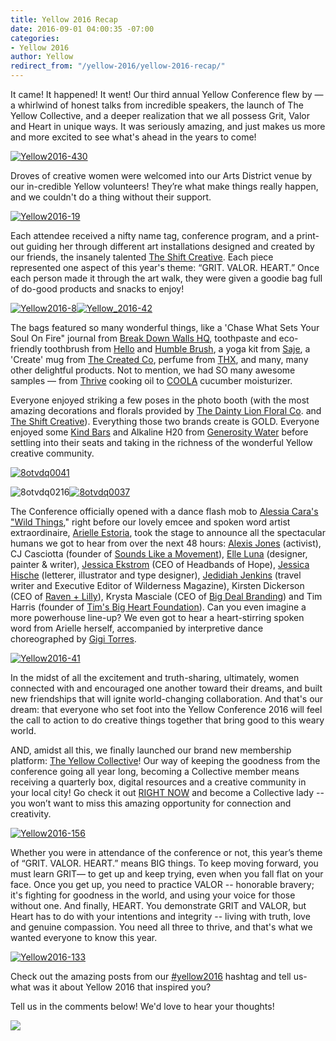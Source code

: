 ```yaml
---
title: Yellow 2016 Recap
date: 2016-09-01 04:00:35 -07:00
categories:
- Yellow 2016
author: Yellow
redirect_from: "/yellow-2016/yellow-2016-recap/"
---
```


It came! It happened! It went! Our third annual Yellow Conference flew by — a whirlwind of honest talks from incredible speakers, the launch of The Yellow Collective, and a deeper realization that we all possess Grit, Valor and Heart in unique ways. It was seriously amazing, and just makes us more and more excited to see what's ahead in the years to come!

[![Yellow2016-430](https://yellow-blog-images.imgix.net/2016/08/Yellow2016-430.jpg)](https://yellow-blog-images.imgix.net/2016/08/Yellow2016-430.jpg)

Droves of creative women were welcomed into our Arts District venue by our in-credible Yellow volunteers! They’re what make things really happen, and we couldn't do a thing without their support.

[![Yellow2016-19](https://yellow-blog-images.imgix.net/2016/09/Yellow2016-19.jpg)](https://yellow-blog-images.imgix.net/2016/09/Yellow2016-19.jpg)

Each attendee received a nifty name tag, conference program, and a print-out guiding her through different art installations designed and created by our friends, the insanely talented [The Shift Creative](http://theshiftcreative.com/). Each piece represented one aspect of this year's theme: “GRIT. VALOR. HEART.” Once each person made it through the art walk, they were given a goodie bag full of do-good products and snacks to enjoy!

[![Yellow2016-8](https://yellow-blog-images.imgix.net/2016/08/Yellow2016-8.jpg)](https://yellow-blog-images.imgix.net/2016/08/Yellow2016-8.jpg)[![Yellow_2016-42](https://yellow-blog-images.imgix.net/2016/08/Yellow_2016-42.jpg)](https://yellow-blog-images.imgix.net/2016/08/Yellow_2016-42.jpg)

The bags featured so many wonderful things, like a 'Chase What Sets Your Soul On Fire" journal from [Break Down Walls HQ](https://www.breakdownwallshq.com/), toothpaste and eco-friendly toothbrush from [Hello](http://www.hello-products.com/) and [Humble Brush](http://www.humblebrush.com/), a yoga kit from [Saje](http://saje.ca/), a 'Create' mug from [The Created Co](http://thecreated.co/), perfume from [THX](https://thx.co/), and many, many other delightful products. Not to mention, we had SO many awesome samples — from [Thrive](http://www.thrivealgae.com/) cooking oil to [COOLA](http://www.coolasuncare.com/?gclid=Cj0KEQjwgJq-BRCFqcLW8_DU9agBEiQAz8Koh2MhEtT6LT8m1DCKQOb5zOWr61FZ_moeH_FBvmWXYhMaAgHA8P8HAQ) cucumber moisturizer.

Everyone enjoyed striking a few poses in the photo booth (with the most amazing decorations and florals provided by [The Dainty Lion Floral Co](http://www.thedaintylion.com/). and [The Shift Creative](http://theshiftcreative.com/)). Everything those two brands create is GOLD. Everyone enjoyed some [Kind Bars](http://www.kindsnacks.com/) and Alkaline H20 from [Generosity Water](http://generositywater.com/) before settling into their seats and taking in the richness of the wonderful Yellow creative community.

[![8otvdq0041](https://yellow-blog-images.imgix.net/2016/08/8otvdq0041.jpg)](https://yellow-blog-images.imgix.net/2016/08/8otvdq0041.jpg)

![8otvdq0216](https://yellow-blog-images.imgix.net/2016/08/8otvdq0216.jpg)[![8otvdq0037](https://yellow-blog-images.imgix.net/2016/08/8otvdq0037.jpg)](https://yellow-blog-images.imgix.net/2016/08/8otvdq0037.jpg)

The Conference officially opened with a dance flash mob to [Alessia Cara's "Wild Things](https://www.youtube.com/watch?v=De30ET0dQpQ)," right before our lovely emcee and spoken word artist extraordinaire, [Arielle Estoria](http://arielleestoria.com/), took the stage to announce all the spectacular humans we got to hear from over the next 48 hours: [Alexis Jones](http://alexisjones.com/) (activist), CJ Casciotta (founder of [Sounds Like a Movement](http://www.soundslikeamovement.com/)), [Elle Luna](https://www.instagram.com/elleluna/?hl=en) (designer, painter & writer), [Jessica Ekstrom](http://www.jessekstrom.com/) (CEO of Headbands of Hope), [Jessica Hische](http://jessicahische.is/) (letterer, illustrator and type designer), [Jedidiah Jenkins](http://www.jedidiahjenkins.com/) (travel writer and Executive Editor of Wilderness Magazine), Kirsten Dickerson (CEO of [Raven + Lilly](http://www.ravenandlily.com/)), Krysta Masciale (CEO of [Big Deal Branding](http://www.bigdealbranding.com/)) and Tim Harris (founder of [Tim's Big Heart Foundation](https://timsbigheartfoundation.org/)). Can you even imagine a more powerhouse line-up? We even got to hear a heart-stirring spoken word from Arielle herself, accompanied by interpretive dance choreographed by [Gigi Torres](http://establishyourempire.com/).

[![Yellow2016-41](https://yellow-blog-images.imgix.net/2016/08/Yellow2016-41.jpg)](https://yellow-blog-images.imgix.net/2016/08/Yellow2016-41.jpg)

In the midst of all the excitement and truth-sharing, ultimately, women connected with and encouraged one another toward their dreams, and built new friendships that will ignite world-changing collaboration. And that's our dream: that everyone who set foot into the Yellow Conference 2016 will feel the call to action to do creative things together that bring good to this weary world.

AND, amidst all this, we finally launched our brand new membership platform: [The Yellow Collective](http://yellowcollective.co/)! Our way of keeping the goodness from the conference going all year long, becoming a Collective member means receiving a quarterly box, digital resources and a creative community in your local city! Go check it out [RIGHT NOW](http://yellowcollective.co/) and become a Collective lady -- you won’t want to miss this amazing opportunity for connection and creativity.

[![Yellow2016-156](https://yellow-blog-images.imgix.net/2016/08/Yellow2016-156.jpg)](https://yellow-blog-images.imgix.net/2016/08/Yellow2016-156.jpg)

Whether you were in attendance of the conference or not, this year’s theme of “GRIT. VALOR. HEART.” means BIG things. To keep moving forward, you must learn GRIT— to get up and keep trying, even when you fall flat on your face. Once you get up, you need to practice VALOR -- honorable bravery; it's fighting for goodness in the world, and using your voice for those without one. And finally, HEART. You demonstrate GRIT and VALOR, but Heart has to do with your intentions and integrity -- living with truth, love and genuine compassion. You need all three to thrive, and that's what we wanted everyone to know this year.

[![Yellow2016-133](https://yellow-blog-images.imgix.net/2016/08/Yellow2016-133.jpg)](https://yellow-blog-images.imgix.net/2016/08/Yellow2016-133.jpg)

Check out the amazing posts from our [#yellow2016](https://www.instagram.com/explore/tags/yellow2016/) hashtag and tell us- what was it about Yellow 2016 that inspired you?

Tell us in the comments below! We'd love to hear your thoughts!

[![](https://lh3.googleusercontent.com/PLgiNHFRVmFsLP41efysqdUJ9SZ-AcJD3c5aX2chYUhgBTYI52sHFjId--lSB85ZE8liKk_tGGuQ32hJHUmjbw=s0)](https://yellowcollective.leadpages.co/leadbox/14275ef73f72a2%3A17a2246bc746dc/5739407210446848/)
